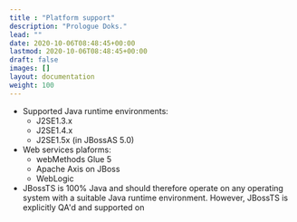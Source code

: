 ```yaml
---
title : "Platform support"
description: "Prologue Doks."
lead: ""
date: 2020-10-06T08:48:45+00:00
lastmod: 2020-10-06T08:48:45+00:00
draft: false
images: []
layout: documentation
weight: 100
---
```

-   Supported Java runtime environments:
    -   J2SE1.3.x
    -   J2SE1.4.x
    -   J2SE1.5x (in JBossAS 5.0)
-   Web services plaforms:
    -   webMethods Glue 5
    -   Apache Axis on JBoss
    -   WebLogic
-   JBossTS is 100% Java and should therefore operate on any operating
    system with a suitable Java runtime environment. However, JBossTS is
    explicitly QA\'d and supported on 


